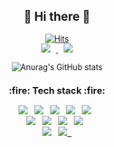 <div align=center>

## :ribbon: Hi there :ribbon:

[![Hits](https://hits.seeyoufarm.com/api/count/incr/badge.svg?url=https%3A%2F%2Fgithub.com%2Fkmin3560%2Fhit-counter&count_bg=%23FF99C3&title_bg=%23FF5898&icon=github.svg&icon_color=%23FFFFFF&title=hits&edge_flat=false)](https://hits.seeyoufarm.com)  
<a href="https://www.instagram.com/m._.thd/">
    <img src="http://img.shields.io/badge/-Instagram-black?style=flat&logo=Instagram&link=https://www.instagram.com/m._.thd/"
         style="height : auto; margin-left : 10px; margin-right : 10px;"/>
</a>
<a href="mailto:min3560@gmail.com">
<img src="https://img.shields.io/badge/Gmail-d14836?style=flat&logo=Gmail&logoColor=white&link=mailto:min3560@gmail.com"
style="height : auto; margin-left : 10px; margin-right : 10px;"/>
</a>
  
![Anurag's GitHub stats](https://github-readme-stats.vercel.app/api?username=kmin3560&show_icons=true&theme=radical)

</div>

<h3 align="center"> :fire: Tech stack  :fire: </h3>

<p align="center" >
  <img src="https://img.shields.io/badge/Java-007396?style=flat&logo=JAVA&logoColor=white" /> &nbsp
  <img src="https://img.shields.io/badge/Spring-6DB33F?style=flat&logo=Spring&logoColor=white" /> &nbsp
  <img src="https://img.shields.io/badge/C++-00599C?style=flat&logo=c%2B%2B&logoColor=white" /> &nbsp 
  <img src="https://img.shields.io/badge/JavaScript-F7DF1E?style=flat&logo=JavaScript&logoColor=white"/> &nbsp
  <img src="https://img.shields.io/badge/Node.js-339933?style=flat&logo=Node.js&logoColor=white"/> &nbsp  <br />
  <img src="https://img.shields.io/badge/MySQL-4479A1?style=flat&logo=MySQL&logoColor=white"/> &nbsp  
  <img src="https://img.shields.io/badge/MongoDB-47A248?style=flat&logo=MongoDB&logoColor=white"/> &nbsp 
    <img src="https://img.shields.io/badge/Oracle-F80000?style=flat&logo=Oracle&logoColor=white"/> &nbsp 
  <img src="https://img.shields.io/badge/aws-232F3E?style=flat&logo=Amazon%20AWS&logoColor=white"/> &nbsp <br />
    <img src="https://img.shields.io/badge/Notion-000000?style=flat&logo=Notion&logoColor=white"/> &nbsp
    <a href="https://github.com/kmin3560">  
    <img src="https://img.shields.io/badge/Github-181717?style=flat&logo=Github&logoColor=white&link=https://github.com/kmin3560"/> &nbsp
  </a>
</p>

